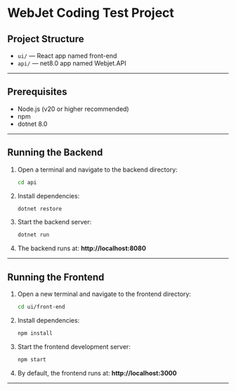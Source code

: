 # WebJet Coding Test Project

## Project Structure

- `ui/` — React app named front-end
- `api/` — net8.0 app named Webjet.API
---


## Prerequisites

- Node.js (v20 or higher recommended)
- npm
- dotnet 8.0

---

## Running the Backend

1. Open a terminal and navigate to the backend directory:
    ```sh
    cd api
    ```
2. Install dependencies:
    ```sh
    dotnet restore
    ```
3. Start the backend server:
    ```sh
    dotnet run
    ```
4. The backend runs at:  **http://localhost:8080**

---

## Running the Frontend

1. Open a new terminal and navigate to the frontend directory:
    ```sh
    cd ui/front-end
    ```
2. Install dependencies:
    ```sh
    npm install
    ```
3. Start the frontend development server:
    ```sh
    npm start
    ```
4. By default, the frontend runs at:  **http://localhost:3000**

---

